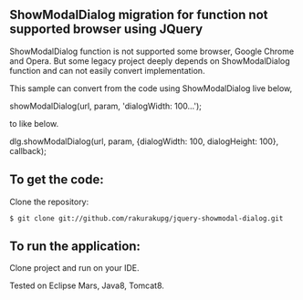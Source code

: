 ShowModalDialog migration for function not supported browser using JQuery
-------------------
ShowModalDialog function is not supported some browser, Google Chrome and Opera.
But some legacy project deeply depends on ShowModalDialog function and can not easily convert implementation.

This sample can convert from the code using ShowModalDialog live below,

 showModalDialog(url, param, 'dialogWidth: 100...');

to like below.

 dlg.showModalDialog(url, param, {dialogWidth: 100, dialogHeight: 100}, callback);
 


To get the code:
-------------------
Clone the repository:

    $ git clone git://github.com/rakurakupg/jquery-showmodal-dialog.git


To run the application:
-------------------	

Clone project and run on your IDE.

Tested on Eclipse Mars, Java8, Tomcat8.


